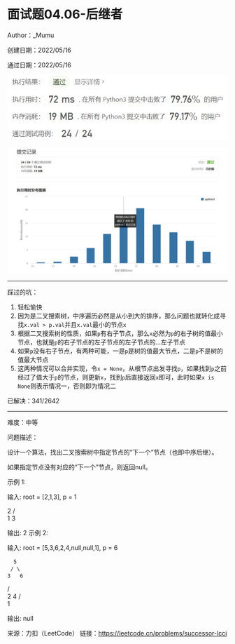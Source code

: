 # 面试题04.06-后继者

Author：_Mumu

创建日期：2022/05/16

通过日期：2022/05/16

![](./通过截图2.jpg)

![](./通过截图1.jpg)

*****

踩过的坑：

1. 轻松愉快
1. 因为是二叉搜索树，中序遍历必然是从小到大的排序，那么问题也就转化成寻找`x.val > p.val`并且`x.val`最小的节点`x`
1. 根据二叉搜索树的性质，如果`p`有右子节点，那么`x`必然为`p`的右子树的值最小节点，也就是`p`的右子节点的左子节点的左子节点的...左子节点
1. 如果`p`没有右子节点，有两种可能，一是`p`是树的值最大节点，二是`p`不是树的值最大节点
1. 这两种情况可以合并实现，令`x = None`，从根节点出发寻找`p`，如果找到`p`之前经过了值大于`p`的节点，则更新`x`，找到`p`后直接返回`x`即可，此时如果`x is None`则表示情况一，否则即为情况二

已解决：341/2642

*****

难度：中等

问题描述：

设计一个算法，找出二叉搜索树中指定节点的“下一个”节点（也即中序后继）。

如果指定节点没有对应的“下一个”节点，则返回null。

示例 1:

输入: root = [2,1,3], p = 1

  2
 / \
1   3

输出: 2
示例 2:

输入: root = [5,3,6,2,4,null,null,1], p = 6

      5
     / \
    3   6
   / \
  2   4
 /   
1

输出: null

来源：力扣（LeetCode）
链接：https://leetcode.cn/problems/successor-lcci